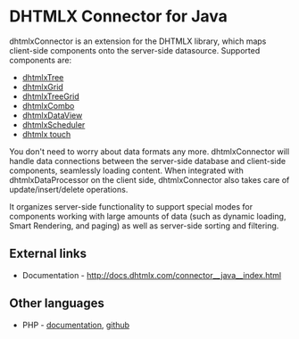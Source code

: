 DHTMLX Connector for Java
========================

dhtmlxConnector is an extension for the DHTMLX library, which maps client-side 
components onto the server-side datasource. Supported components are:

  * [dhtmlxTree](http://dhtmlx.com/docs/products/dhtmlxTree/index.shtml)
  * [dhtmlxGrid](http://dhtmlx.com/docs/products/dhtmlxGrid/index.shtml)
  * [dhtmlxTreeGrid](http://dhtmlx.com/docs/products/dhtmlxTreeGrid/index.shtml)
  * [dhtmlxCombo](http://dhtmlx.com/docs/products/dhtmlxCombo/index.shtml)
  * [dhtmlxDataView](http://dhtmlx.com/docs/products/dhtmlxDataView/index.shtml)
  * [dhtmlxScheduler](http://dhtmlx.com/docs/products/dhtmlxScheduler/index.shtml)
  * [dhtmlx touch](http://dhtmlx.com/touch/)

You don't need to worry about data formats any more. dhtmlxConnector will handle
data connections between the server-side database and client-side components,
seamlessly loading content. When integrated with dhtmlxDataProcessor on the 
client side, dhtmlxConnector also takes care of update/insert/delete operations.

It organizes server-side functionality to support special modes for components 
working with large amounts of data (such as dynamic loading, Smart Rendering, 
and paging) as well as server-side sorting and filtering.

External links
--------------
  * Documentation  - http://docs.dhtmlx.com/connector__java__index.html

Other languages
---------------
  * PHP - [documentation](http://docs.dhtmlx.com/connector__php__index.html),
           [github](https://github.com/DHTMLX/connector-php)
